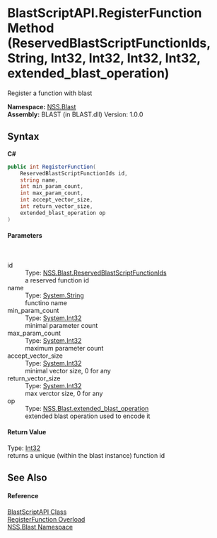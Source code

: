 # BlastScriptAPI.RegisterFunction Method (ReservedBlastScriptFunctionIds, String, Int32, Int32, Int32, Int32, extended_blast_operation)
 

Register a function with blast

**Namespace:**&nbsp;<a href="N_NSS_Blast">NSS.Blast</a><br />**Assembly:**&nbsp;BLAST (in BLAST.dll) Version: 1.0.0

## Syntax

**C#**<br />
``` C#
public int RegisterFunction(
	ReservedBlastScriptFunctionIds id,
	string name,
	int min_param_count,
	int max_param_count,
	int accept_vector_size,
	int return_vector_size,
	extended_blast_operation op
)
```


#### Parameters
&nbsp;<dl><dt>id</dt><dd>Type: <a href="T_NSS_Blast_ReservedBlastScriptFunctionIds">NSS.Blast.ReservedBlastScriptFunctionIds</a><br />a reserved function id</dd><dt>name</dt><dd>Type: <a href="https://docs.microsoft.com/dotnet/api/system.string" target="_blank" rel="noopener noreferrer">System.String</a><br />functino name</dd><dt>min_param_count</dt><dd>Type: <a href="https://docs.microsoft.com/dotnet/api/system.int32" target="_blank" rel="noopener noreferrer">System.Int32</a><br />minimal parameter count</dd><dt>max_param_count</dt><dd>Type: <a href="https://docs.microsoft.com/dotnet/api/system.int32" target="_blank" rel="noopener noreferrer">System.Int32</a><br />maximum parameter count</dd><dt>accept_vector_size</dt><dd>Type: <a href="https://docs.microsoft.com/dotnet/api/system.int32" target="_blank" rel="noopener noreferrer">System.Int32</a><br />minimal vector size, 0 for any</dd><dt>return_vector_size</dt><dd>Type: <a href="https://docs.microsoft.com/dotnet/api/system.int32" target="_blank" rel="noopener noreferrer">System.Int32</a><br />max verctor size, 0 for any</dd><dt>op</dt><dd>Type: <a href="T_NSS_Blast_extended_blast_operation">NSS.Blast.extended_blast_operation</a><br />extended blast operation used to encode it</dd></dl>

#### Return Value
Type: <a href="https://docs.microsoft.com/dotnet/api/system.int32" target="_blank" rel="noopener noreferrer">Int32</a><br />returns a unique (within the blast instance) function id

## See Also


#### Reference
<a href="T_NSS_Blast_BlastScriptAPI">BlastScriptAPI Class</a><br /><a href="Overload_NSS_Blast_BlastScriptAPI_RegisterFunction">RegisterFunction Overload</a><br /><a href="N_NSS_Blast">NSS.Blast Namespace</a><br />